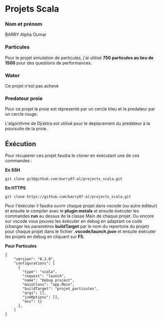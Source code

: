 # Projets Scala

### Nom et prénom
BARRY Alpha Oumar

### Particules

Pour le projet simulation de particules, j'ai utilisé **750 particules au lieu de 1500** pour des questions de performances.

### Wator

Ce projet n'est pas achevé

### Predateur proie

Pour ce projet la proie est répresenté par un cercle bleu et le predateur par un cercle rouge.

L'algorithme de Djisktra est utilisé pour le deplacement du predateur à la poursuite de la proie.

## Éxécution

Pour récuperer ces projet faudra le cloner en éxécutant une de ces commandes :

**En SSH**
```
git clone git@github.com:barry07-al/projects_scala.git
```

**En HTTPS**
```
git clone https://github.com/barry07-al/projects_scala.git
```

Pour l'éxécuter il faudra ouvrir chaque projet dans vscode (ou autre éditeur) et ensuite le compiler avec le **plugin metals** et ensuite éxécuter les commandes **run** au dessus de la classe Main de chaque projet. Ou encore sur vscode vous pouvez les éxécuter en debug en adaptant ce code (changer les paramètres **buildTarget** par le nom du repertoire du projet) pour chaque projet dans le fichier **.vscode/launch.json** et ensuite éxécuter les projets en debug en cliquant sur **F5**.

**Pour Particules**
```
{
    "version": "0.2.0",
    "configurations": [
      {
        "type": "scala",
        "request": "launch",
        "name": "Debug project",
        "mainClass": "app.Main",
        "buildTarget": "projet_particules",
        "args": [],
        "jvmOptions": [],
        "env": {}
      },
    ]
}
```
